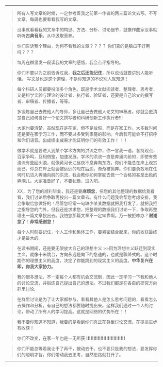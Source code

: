 *** 
> 所有人写文章的时候，一定参考着我之前第一作者的两三篇论文去写。不写文章，每周也要看看我写的文章。

> 没事就看看我的文章中的构思、方法、分析、讨论细节，就像作曲家没事就听听**古典音乐**，从中汲取营养。

> 你们告诉我个理由，为何不看我的文章？？？？  你们真的是脑瓜不好用吗？？？ 

> 每周在群里发一段读我的文章的感悟，我会点评指导的。

> 你们不要以为之前告诉过我，**我之后还能记住**，所以说话就要讲别人能听懂。 写文章也是这个道理，不是你知道的不说别人就知道！

>每个科研人员都要扮演多个角色，既是学术文献阅读者、整理者、思考者，又是科学实验与理论的设计者、执行者、验证者，还要是自己论文的撰写者、审稿者、传播者，等等。

>多锻炼自己去做他人的导师，多让自己去做他人论文的审稿者，你就会更清楚自己如何当好一个论文撰写者和科研创新工作执行者!!! 

>大家也要清楚，虽然现在是在家，但不是放假，而是在家工作。大多数时间还是要在家学习工作，而不要过多受到家庭的影响。今后我可能会不打招呼和你们语音。出成绩出成果才能证明你们的有效工作！！！

> 做学术就是要进入到某个学术方向的洪流之中，你一言我一语，各持观点，百家争鸣，互相借鉴，加速发展。学术的洪流一直是奔涌向前的，即使有些湍流有些回头浪，就像黄河长江昼夜不息奔向东方。你们不能总在岸上观赏而已，你总在岸上就会被远远的甩在后边，渐渐被抛弃。你们要勇敢地在任何时机进入奔涌向前的洪流，我会教你如何掌舵去做一个合格的甚至出色的弄潮儿。大家准备好了，不要犹豫，进入吧。

>XX，为了您的顺利毕业，我还是要**麻烦您**，把您的其他整理的数据给我看看，我们讨论后争取再投出一篇文章去。有什么问题我会帮您考虑安排，我会争取给您做好的！尽管您经常一句缺少某某数据就把我打发了，就把我拒之指导您的门外，但我还是求求您，把整理的数据我们讨论一下，争取再整理出一篇文章投出去。我怕您那篇文章不一定牢靠啊，万一被拒咋办？**谢谢您了！非常感谢您！**

> 每个人时刻要记住，个人工作和集体工作，要紧密结合起来，你的收获最终才是最大的.

> 在读书期间，还是要无限放大自己的理想主义 >>因为理想主义跃迁到现实主义，就像十米跳台，方向永远是向下的急速的，也就是骤降式的。这个时期你的理想主义的高度，决定了你能跳到的现实主义的高度。**中华复兴在即，你我大家协力。** 

>我的很多想法，不一定每个人都有机会交流到，因此一定学习一下我和他人的讨论交流，并锻炼自己提出自己的想法。不过我们都是在各自的研究方向群里讨论. 

>在群里讨论是为了让大家都参与，看看其他人是怎么思考问题的，看看怎么去操作和分析，有自己的想法都要随时提出来。这样我们通过一个人的讨论，带动了所有人的学习提高。这就是网络的优势所在！！

>我不要你知道不知道，我要的是看到你们真正在群里讨论交流，在提高进步有收获！

>你们不改变，在家一年也是一无所获 **!!!!!!!!!!!!!!!!!!!!!!!!!!!**

>你们不能总等着我让干了再干，被动去干。也不要只是我的想法，要发挥你们的聪明才智，你们带动我去思考，自然思路就打开了。
*** 
